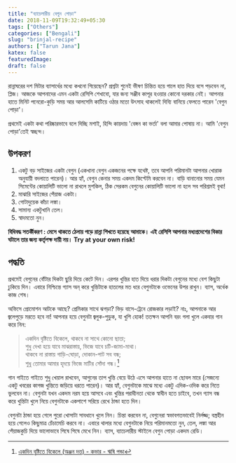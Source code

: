 ```yaml
---
title: "ব্যাচেলারীয় বেগুন পোড়া"
date: 2018-11-09T19:32:49+05:30
tags: ["Others"]
categories: ["Bengali"]
slug: "brinjal-recipe"
authors: ["Tarun Jana"]
katex: false
featuredImage: 
draft: false
---
```


রান্নাঘরের দশ মিটার ব্যাসার্ধের মধ্যে কখনো গিয়েছেন? প্রশ্নটা শুনেই ভীষণ চিন্তিত হয়ে গালে হাত দিয়ে বসে পড়বেন 
না, প্লিজ। আজকে আপনাদের এমন একটা রেসিপি শেখাবো, যার জন্য সঞ্জীব কাপূর হওয়ার কোনো দরকার নেই। আপনার
হাতে মিনিট পনেরো-কুড়ি সময় আর আলসেমি কাটিয়ে ওঠার মতো উৎসাহ থাকলেই দিব্যি বানিয়ে ফেলতে পারেন 'বেগুন পোড়া'।

প্রথমেই একটা কথা পরিষ্কারভাবে বলে দিচ্ছি মশাই, হিন্দি কায়দায় 'বেঙ্গন কা ভর্তা' বলা আমার পোষায় না। আমি 'বেগুন 
পোড়া'তেই স্বচ্ছন্দ। 

## উপকরণ

1. একটু বড় সাইজের একটা বেগুন (একখানা বেগুন একজনের পক্ষে যথেষ্ট, তবে আপনি পরিমানটা আপনার খোরাক অনুযায়ী বদলাতে 
পারেন)। আর হ্যাঁ, বেগুন কেনার সময় একদম কিপ্টেমি করবেন না। বাড়ি বানানোর সময় যেমন সিমেন্টের কোয়ালিটি ভালো না 
রাখলে মুশকিল, ঠিক সেরকম বেগুনের কোয়ালিটি ভালো না হলে সব পরিশ্রমই বৃথা!
2. মাঝারি সাইজের পেঁয়াজ একটা।
3. গোটাদুয়েক কাঁচা লঙ্কা।
4. সামান্য একটুখানি তেল।
5. স্বাদমতো নুন।     

**বিধিবদ্ধ সতর্কীকরণ : মেসে থাকতে ঠেলায় পড়ে রান্না শিখতে হয়েছে আমাকে। এই রেসিপি
আপনার মধ্যপ্রদেশের বিকার ঘটালে তার জন্য কর্তৃপক্ষ দায়ী নয়। Try at your own risk!**

## পদ্ধতি

প্রথমেই বেগুনের বোঁটার দিকটা ছুরি দিয়ে কেটে দিন। এরপর খুন্তির হাত দিয়ে ধরার দিকটা বেগুনের মধ্যে বেশ কিছুটা 
ঢুকিয়ে দিন। এবারে নিশ্চিন্তে গ্যাস অন্ করে খুন্তিটাকে হাতলের মত ধরে বেগুনটাকে ওভেনের উপর রাখুন। ব্যাস, অর্ধেক 
কাজ শেষ।

অফিসে প্রোমোশন আটকে আছে? প্রেমিকার সাথে ঝগড়া? ভিড় বাসে-ট্রেনে রোজকার লড়াই? নাঃ, আপনাকে আর জ্বলেপুড়ে 
মরতে হবে না! আপনার হয়ে বেগুনটা জ্বলুক-পুড়ুক, যা খুশি হোক! ততক্ষন আপনি বরং গলা খুলে একবার গান করে নিন:

>একদিন বৃষ্টিতে বিকেলে, থাকবে না সাথে কোনো ছাতা;\
শুধু দেখা হয়ে যাবে মাঝরাস্তায়, ভিজে যাবে চটি-জামা-মাথা।\
থাকবে না রাস্তায় গাড়ি-ঘোড়া, দোকান-পাট সব বন্ধ;\
শুধু তোমার আমার হৃদয়ে ভিজে মাটির সোঁদা গন্ধ।[^yt]

গান গাইতে গাইতে শুধু খেয়াল রাখবেন, আগুনের তাপ খুন্তি বেয়ে উঠে এসে আপনার হাতে না ছোবল মারে (সেজন্যে একটু খবরের 
কাগজ খুন্তিতে জড়িয়ে ধরতে পারেন)। আর হ্যাঁ, বেগুনটাকে মাঝে মধ্যে একটু এদিক-ওদিক করে নিতে ভুলবেন না। বেগুনটা যখন 
একদম নরম হয়ে আসবে এবং খুন্তির পরাধীনতা থেকে স্বাধীন হতে চাইবে, তখন গ্যাস বন্ধ করে খুন্তিটা খুলে নিয়ে বেগুনটাকে 
একপাশে সরিয়ে রেখে ঠান্ডা হতে দিন।

বেগুনটা ঠান্ডা হয়ে গেলে পুরো খোসাটা সাবধানে খুলে নিন। চিন্তা করবেন না, বেগুনেরা স্বভাবগতভাবেই নির্লজ্জ; 
বস্ত্রহীন হয়ে গেলেও কিছুমাত্র চেঁচামেচি করবে না। এবারে থালার মধ্যে বেগুনটাকে নিয়ে পরিমানমতো নুন, তেল, লঙ্কা আর 
পেঁয়াজকুচি দিয়ে ভালোভাবে পিষে পিষে মেখে নিন। ব্যাস, ব্যাচেলারীয় স্টাইলে বেগুন পোড়া একদম রেডি।

[^yt]: [একদিন বৃষ্টিতে বিকেলে (অঞ্জন দত্ত) - কভার - ঋষি পন্ডা](https://www.youtube.com/watch?v=FABiPZpRd_k)